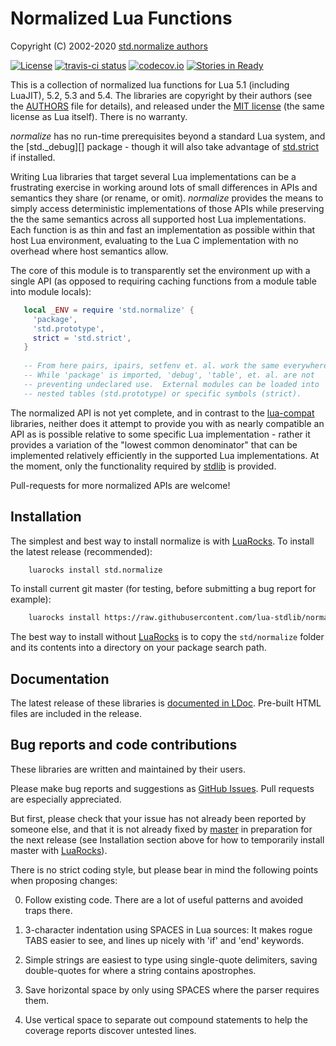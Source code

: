 Normalized Lua Functions
========================

Copyright (C) 2002-2020 [std.normalize authors][authors]

[![License](https://img.shields.io/:license-mit-blue.svg)](https://mit-license.org)
[![travis-ci status](https://secure.travis-ci.org/lua-stdlib/normalize.png?branch=master)](https://travis-ci.org/lua-stdlib/normalize/builds)
[![codecov.io](https://codecov.io/gh/lua-stdlib/normalize/branch/master/graph/badge.svg)](https://codecov.io/gh/lua-stdlib/normalize)
[![Stories in Ready](https://badge.waffle.io/lua-stdlib/normalize.png?label=ready&title=Ready)](https://waffle.io/lua-stdlib/normalize)

This is a collection of normalized lua functions for Lua 5.1 (including
LuaJIT), 5.2, 5.3 and 5.4.  The libraries are copyright by their authors
(see the [AUTHORS][] file for details), and released under the
[MIT license][mit] (the same license as Lua itself).  There is no
warranty.

_normalize_ has no run-time prerequisites beyond a standard Lua system,
and the [std._debug][] package - though it will also take advantage of
[std.strict][] if installed.

Writing Lua libraries that target several Lua implementations can be a
frustrating exercise in working around lots of small differences in APIs
and semantics they share (or rename, or omit).  _normalize_ provides the
means to simply access deterministic implementations of those APIs while
preserving the the same semantics across all supported host Lua
implementations.  Each function is as thin and fast an implementation as
possible within that host Lua environment, evaluating to the Lua C
implementation with no overhead where host semantics allow.

The core of this module is to transparently set the environment up with
a single API (as opposed to requiring caching functions from a module
table into module locals):

```lua
   local _ENV = require 'std.normalize' {
     'package',
     'std.prototype',
     strict = 'std.strict',
   }
   
   -- From here pairs, ipairs, setfenv et. al. work the same everywhere!
   -- While 'package' is imported, 'debug', 'table', et. al. are not
   -- preventing undeclared use.  External modules can be loaded into
   -- nested tables (std.prototype) or specific symbols (strict).
```

The normalized API is not yet complete, and in contrast to the
[lua-compat][] libraries, neither does it attempt to provide you with as 
nearly compatible an API as is possible relative to some specific Lua
implementation - rather it provides a variation of the "lowest common
denominator" that can be implemented relatively efficiently in the
supported Lua implementations. At the moment, only the functionality
required by [stdlib][] is provided.

Pull-requests for more normalized APIs are welcome!

[authors]: https://github.com/lua-stdlib/normalize/blob/master/AUTHORS.md
[github]: https://github.com/lua-stdlib/normalize/ "Github repository"
[lua]: https://www.lua.org "The Lua Project"
[lua-compat]: https://github.com/keplerproject/lua-compat-5.3 "Lua 5.3ish API"
[mit]: https://mit-license.org "MIT License"
[stdlib]: https://github.com/lua-stdlib/lua-stdlib "Standard Lua Libraries"
[std.strict]: https://github.com/lua-stdlib/strict "strict variables"
[typecheck]: https://github.com/gvvaughan/typecheck "function type checks"


Installation
------------

The simplest and best way to install normalize is with [LuaRocks][]. To
install the latest release (recommended):

```bash
    luarocks install std.normalize
```

To install current git master (for testing, before submitting a bug
report for example):

```bash
    luarocks install https://raw.githubusercontent.com/lua-stdlib/normalize/master/normalize-git-1.rockspec
```

The best way to install without [LuaRocks][] is to copy the `std/normalize`
folder and its contents into a directory on your package search path.

[luarocks]: https://www.luarocks.org "Lua package manager"


Documentation
-------------

The latest release of these libraries is [documented in LDoc][github.io].
Pre-built HTML files are included in the release.

[github.io]: https://lua-stdlib.github.io/normalize


Bug reports and code contributions
----------------------------------

These libraries are written and maintained by their users.

Please make bug reports and suggestions as [GitHub Issues][issues].
Pull requests are especially appreciated.

But first, please check that your issue has not already been reported by
someone else, and that it is not already fixed by [master][github] in
preparation for the next release (see Installation section above for how
to temporarily install master with [LuaRocks][]).

There is no strict coding style, but please bear in mind the following
points when proposing changes:

0. Follow existing code. There are a lot of useful patterns and avoided
   traps there.

1. 3-character indentation using SPACES in Lua sources: It makes rogue
   TABS easier to see, and lines up nicely with 'if' and 'end' keywords.

2. Simple strings are easiest to type using single-quote delimiters,
   saving double-quotes for where a string contains apostrophes.

3. Save horizontal space by only using SPACES where the parser requires
   them.

4. Use vertical space to separate out compound statements to help the
   coverage reports discover untested lines.

[issues]: https://github.com/lua-stdlib/normalize/issues
